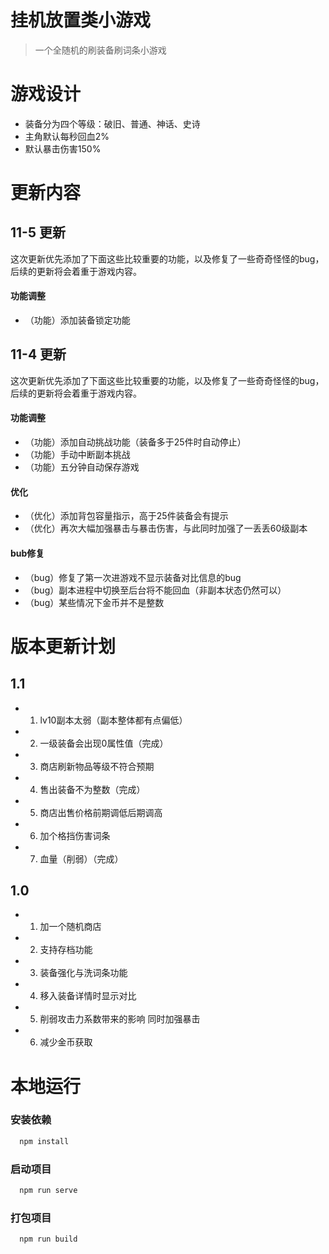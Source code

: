 # 挂机放置类小游戏

> 一个全随机的刷装备刷词条小游戏

# 游戏设计

  * 装备分为四个等级：破旧、普通、神话、史诗
  * 主角默认每秒回血2%
  * 默认暴击伤害150%  

# 更新内容

  ## 11-5 更新

  这次更新优先添加了下面这些比较重要的功能，以及修复了一些奇奇怪怪的bug，后续的更新将会着重于游戏内容。

  #### 功能调整

  * （功能）添加装备锁定功能


  ## 11-4 更新

  这次更新优先添加了下面这些比较重要的功能，以及修复了一些奇奇怪怪的bug，后续的更新将会着重于游戏内容。

  #### 功能调整

  * （功能）添加自动挑战功能（装备多于25件时自动停止）
  * （功能）手动中断副本挑战
  * （功能）五分钟自动保存游戏

  #### 优化

  * （优化）添加背包容量指示，高于25件装备会有提示
  * （优化）再次大幅加强暴击与暴击伤害，与此同时加强了一丢丢60级副本

  #### bub修复
  
  * （bug）修复了第一次进游戏不显示装备对比信息的bug
  * （bug）副本进程中切换至后台将不能回血（非副本状态仍然可以）
  * （bug）某些情况下金币并不是整数
  

# 版本更新计划



  ##  1.1

  * 1. lv10副本太弱（副本整体都有点偏低）
  * 2. 一级装备会出现0属性值（完成）
  * 3. 商店刷新物品等级不符合预期
  * 4. 售出装备不为整数（完成）
  * 5. 商店出售价格前期调低后期调高
  * 6. 加个格挡伤害词条
  * 7. 血量（削弱）（完成）

  ## 1.0

  * 1. 加一个随机商店
  * 2. 支持存档功能
  * 3. 装备强化与洗词条功能
  * 4. 移入装备详情时显示对比
  * 5. 削弱攻击力系数带来的影响 同时加强暴击
  * 6. 减少金币获取

  

# 本地运行
### 安装依赖
```sh
  npm install
```

### 启动项目
```sh
  npm run serve
```

### 打包项目
```sh
  npm run build
```